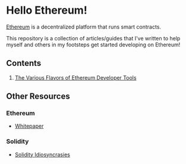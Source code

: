 # Hello Ethereum!
[Ethereum](https://ethereum.org/en/) is a decentralized platform that runs smart contracts.

This repository is a collection of articles/guides that I've written to help myself and others in my footsteps get started developing on Ethereum!

## Contents

1. [The Various Flavors of Ethereum Developer Tools](articles/1-dev-tools.md)

## Other Resources
### Ethereum
- [Whitepaper](https://ethereum.org/en/whitepaper/)

### Solidity
- [Solidity Idiosyncrasies](https://github.com/miguelmota/solidity-idiosyncrasies)